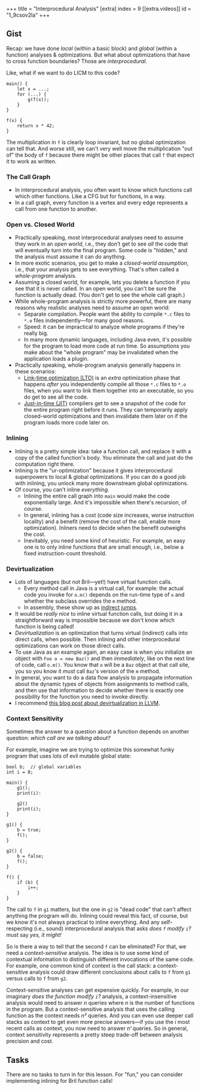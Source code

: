 +++
title = "Interprocedural Analysis"
[extra]
index = 9
[[extra.videos]]
id = "1_9csov2la"
+++
## Gist

Recap: we have done *local* (within a basic block) and *global* (within a function) analyses & optimizations. But what about optimizations that have to cross function boundaries? Those are *interprocedural*.

Like, what if we want to do LICM to this code?

    main() {
        let x = ...;
        for (...) {
            g(f(x));
        }
    }

    f(x) {
        return x * 42;
    }

The multiplication in `f` is clearly loop invariant, but no global optimization can tell that.
And worse still, we can't very well move the multiplication "out of" the body of `f` because there might be other places that call `f` that expect it to work as written.

### The Call Graph

* In interprocedural analysis, you often want to know which functions call which other functions. Like a CFG but for functions, in a way.
* In a call graph, every function is a vertex and every edge represents a call from one function to another.

### Open vs. Closed World

* Practically speaking, most interprocedural analyses need to assume they work in an *open world*, i.e., they don't get to see *all* the code that will eventually turn into the final program. Some code is "hidden," and the analysis must assume it can do anything.
* In more exotic scenarios, you get to make a *closed-world assumption*, i.e., that your analysis gets to see everything. That's often called a *whole-program* analysis.
* Assuming a closed world, for example, lets you delete a function if you see that it is never called. In an open world, you can't be sure the function is actually dead. (You don't get to see the whole call graph.)
* While whole-program analysis is strictly more powerful, there are many reasons why realistic analyses need to assume an open world:
    * Separate compilation. People want the ability to compile `*.c` files to `*.o` files independently—for many good reasons.
    * Speed: it can be impractical to analyze whole programs if they're really big.
    * In many more dynamic languages, including Java even, it's possible for the program to load more code at run time. So assumptions you make about the "whole program" may be invalidated when the application loads a plugin.
* Practically speaking, whole-program analysis generally happens in these scenarios:
    * [Link-time optimization (LTO)][lto] is an *extra* optimization phase that happens *after* you independently compile all those `*.c` files to `*.o` files, when you want to link them together into an executable, so you do get to see all the code.
    * [Just-in-time (JIT)][jit] compilers get to see a snapshot of the code for the entire program right before it runs. They can temporarily apply closed-world optimizations and then invalidate them later on if the program loads more code later on.

### Inlining

* Inlining is a pretty simple idea: take a function call, and replace it with a copy of the called function's body. You eliminate the call and just do the computation right there.
* Inlining is the "ur-optimization" because it gives interprocedural superpowers to local & global optimizations. If you can do a good job with inlining, you unlock many more downstream global optimizations.
* Of course, you can't inline *everything*.
    * Inlining the entire call graph into `main` would make the code exponentially large. And it's impossible when there's recursion, of course.
    * In general, inlining has a cost (code size increases, worse instruction locality) and a benefit (remove the cost of the call, enable more optimization). Inliners need to decide when the benefit outweighs the cost.
    * Inevitably, you need some kind of heuristic. For example, an easy one is to only inline functions that are small enough, i.e., below a fixed instruction-count threshold.

### Devirtualization

* Lots of languages (but not Bril—yet!) have virtual function calls.
    * Every method call in Java is a virtual call, for example: the actual code you invoke for `o.m()` depends on the run-time type of `o` and whether the subclass overrides the `m` method.
    * In assembly, these show up as [indirect jumps][ij].
* It would be *really nice* to inline virtual function calls, but doing it in a straightforward way is impossible because we don't know which function is being called!
* *Devirtualization* is an optimization that turns virtual (indirect) calls into direct calls, when possible. Then inlining and other interprocedural optimizations can work on those direct calls.
* To use Java as an example again, an easy case is when you initialize an object with `Foo o = new Baz()` and then *immediately*, like on the next line of code, call `o.m()`. You know that `o` will be a `Baz` object at that call site, you so you know it *must* call `Baz`'s version of the `m` method.
* In general, you want to do a data flow analysis to propagate information about the dynamic types of objects from assignments to method calls, and then use that information to decide whether there is exactly one possibility for the function you need to invoke directly.
* I recommend [this blog post about devirtualization in LLVM][llvm-devirt].

### Context Sensitivity

Sometimes the answer to a question about a function depends on another question: *which call are we talking about?*

For example, imagine we are trying to optimize this somewhat funky program that uses lots of evil mutable global state:

    bool b;  // global variables
    int i = 0;

    main() {
        g1();
        print(i):

        g2()
        print(i);
    }

    g1() {
        b = true;
        f();
    }

    g2() {
        b = false;
        f();
    }

    f() {
        if (b) {
            i++;
        }
    }

The call to `f` in `g1` matters, but the one in `g2` is "dead code" that can't affect anything the program will do.
Inlining could reveal this fact, of course, but we know it's not always practical to inline everything.
And any self-respecting (i.e., sound) interprocedural analysis that asks *does `f` modify `i`?* must say *yes, it might!*

So is there a way to tell that the second `f` can be eliminated?
For that, we need a *context-sensitive* analysis.
The idea is to use some kind of contextual information to distinguish different invocations of the same code.
For example, one common kind of context is the call stack:
a context-sensitive analysis could draw different conclusions about calls to `f` from `g1` versus calls to `f` from `g2`.

Context-sensitive analyses can get expensive quickly.
For example, in our imaginary *does the function modify `i`?* analysis, a context-insensitive analysis would need to answer *n* queries where *n* is the number of functions in the program.
But a context-sensitive analysis that uses the calling function as the context needs *n²* queries.
And you can even use deeper call stacks as context to get even more precise answers—if you use the *i* most recent calls as context, you now need to answer *nⁱ* queries.
So in general, context sensitivity represents a pretty steep trade-off between analysis precision and cost.

[jit]: https://en.wikipedia.org/wiki/Just-in-time_compilation
[lto]: https://en.wikipedia.org/wiki/Interprocedural_optimization#WPO_and_LTO
[ij]: https://en.wikipedia.org/wiki/Indirect_branch
[llvm-devirt]: https://blog.llvm.org/2017/03/devirtualization-in-llvm-and-clang.html

## Tasks

There are no tasks to turn in for this lesson.
For "fun," you can consider implementing inlining for Bril function calls!
